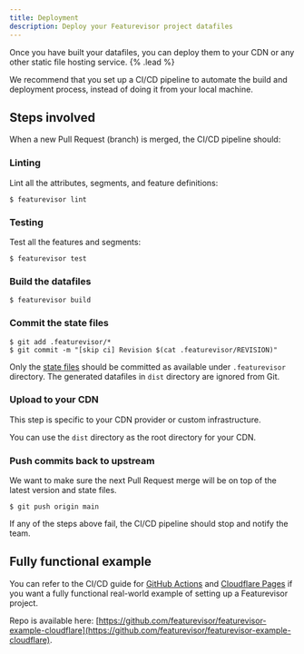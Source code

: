 ```yaml
---
title: Deployment
description: Deploy your Featurevisor project datafiles
---
```


Once you have built your datafiles, you can deploy them to your CDN or any other static file hosting service. {% .lead %}

We recommend that you set up a CI/CD pipeline to automate the build and deployment process, instead of doing it from your local machine.

## Steps involved

When a new Pull Request (branch) is merged, the CI/CD pipeline should:

### Linting

Lint all the attributes, segments, and feature definitions:

```
$ featurevisor lint
```

### Testing

Test all the features and segments:

```
$ featurevisor test
```

### Build the datafiles

```
$ featurevisor build
```

### Commit the state files

```
$ git add .featurevisor/*
$ git commit -m "[skip ci] Revision $(cat .featurevisor/REVISION)"
```

Only the [state files](/docs/state-files) should be committed as available under `.featurevisor` directory. The generated datafiles in `dist` directory are ignored from Git.

### Upload to your CDN

This step is specific to your CDN provider or custom infrastructure.

You can use the `dist` directory as the root directory for your CDN.

### Push commits back to upstream

We want to make sure the next Pull Request merge will be on top of the latest version and state files.

```
$ git push origin main
```

If any of the steps above fail, the CI/CD pipeline should stop and notify the team.

## Fully functional example

You can refer to the CI/CD guide for [GitHub Actions](/docs/integrations/github-actions) and [Cloudflare Pages](/docs/integrations/cloudflare-pages) if you want a fully functional real-world example of setting up a Featurevisor project.

Repo is available here: [https://github.com/featurevisor/featurevisor-example-cloudflare](https://github.com/featurevisor/featurevisor-example-cloudflare).
